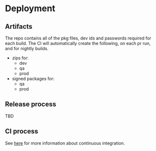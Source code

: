 # Deployment

## Artifacts

The repo contains all of the pkg files, dev ids and passwords required for each build. The CI will automatically create the following, on each pr run, and for nightly builds.

 - zips for:
   - dev
   - qa
   - prod
 - signed packages for:
   - qa
   - prod

## Release process

TBD

## CI process

See [here](ci.md) for more information about continuous integration.
